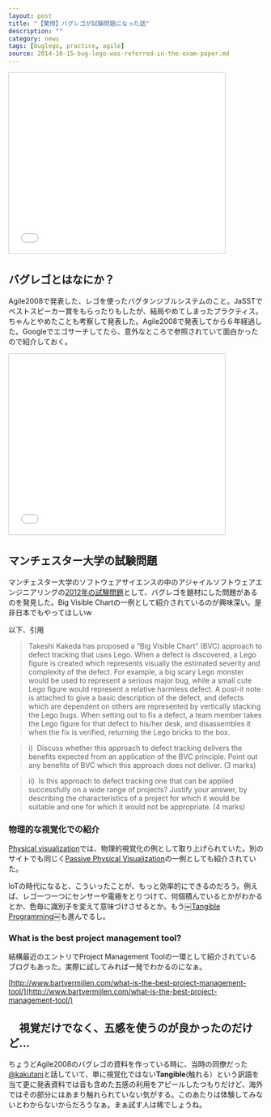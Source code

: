 ```yaml
---
layout: post
title: "【驚愕】バグレゴが試験問題になった話"
description: ""
category: news
tags: [buglego, practice, agile]
source: 2014-10-15-bug-lego-was-referred-in-the-exam-paper.md
---
```


<iframe src="//www.slideshare.net/slideshow/embed_code/543145" width="427" height="356" frameborder="0" marginwidth="0" marginheight="0" scrolling="no" style="border:1px solid #CCC; border-width:1px; margin-bottom:5px; max-width: 100%;" allowfullscreen> </iframe>

## バグレゴとはなにか？

Agile2008で発表した、レゴを使ったバグタンジブルシステムのこと。JaSSTでベストスピーカー賞をもらったりもしたが、結局やめてしまったプラクティス。ちゃんとやめたことも考察して発表した。Agile2008で発表してから６年経過した。Googleでエゴサーチしてたら、意外なところで参照されていて面白かったので紹介しておく。

<iframe src="//www.slideshare.net/slideshow/embed_code/265535" width="427" height="356" frameborder="0" marginwidth="0" marginheight="0" scrolling="no" style="border:1px solid #CCC; border-width:1px; margin-bottom:5px; max-width: 100%;" allowfullscreen> </iframe>

## マンチェスター大学の試験問題

マンチェスター大学のソフトウェアサイエンスの中のアジャイルソフトウェアエンジニアリングの[2012年の試験問題](http://studentnet.cs.manchester.ac.uk/assessment/exam_papers/UG_sem1_2011/COMP33711.pdf)として、バグレゴを題材にした問題があるのを発見した。Big Visible Chartの一例として紹介されているのが興味深い。是非日本でもやってほしいw

以下、引用

> Takeshi Kakeda has proposed a “Big Visible Chart” (BVC) approach to defect tracking that uses Lego. When a defect is discovered, a Lego figure is created which represents visually the estimated severity and complexity of the defect. For example, a big scary Lego monster would be used to represent a serious major bug, while a small cute Lego figure would represent a relative harmless defect. A post-it note is attached to give a basic description of the defect, and defects which are dependent on others are represented by vertically stacking the Lego bugs. When setting out to fix a defect, a team member takes the Lego figure for that defect to his/her desk, and disassembles it when the fix is verified, returning the Lego bricks to the box.

> i)  Discuss whether this approach to defect tracking delivers the benefits expected from an application of the BVC principle. Point out any benefits of BVC which this approach does not deliver. (3 marks)

> ii)  Is this approach to defect tracking one that can be applied successfully on a wide range of projects? Justify your answer, by describing the characteristics of a project for which it would be suitable and one for which it would not be appropriate. (4 marks)

### 物理的な視覚化での紹介

[Physical visualization](http://edutechwiki.unige.ch/en/Physical_visualization)では、物理的視覚化の例として取り上げられていた。別のサイトでも同じく[Passive Physical Visualization](http://www.aviz.fr/Research/PassivePhysicalVisualizations)の一例としても紹介されていた。

IoTの時代になると、こういったことが、もっと効率的にできるのだろう。例えば、レゴ一つ一つにセンサーや電極をとりつけて、何個積んでいるとかがわかるとか、色毎に識別子を変えて意味づけさせるとか。もう￼[Tangible Programming￼](https://extrasensoryobjects.wordpress.com/2013/07/27/tangible-programming/)も進んでるし。

### What is the best project management tool?

結構最近のエントリでProject Management Toolの一環として紹介されているブログもあった。実際に試してみれば一発でわかるのになぁ。

[http://www.bartvermijlen.com/what-is-the-best-project-management-tool/](http://www.bartvermijlen.com/what-is-the-best-project-management-tool/)

## 　視覚だけでなく、五感を使うのが良かったのだけど...

ちょうどAgile2008のバグレゴの資料を作っている時に、当時の同僚だった[@kakutani](http://twitter.com/kakutani)と話していて、単に視覚化ではない**Tangible**(触れる）という訳語を当て更に発表資料では音も含めた五感の利用をアピールしたつもりだけど、海外ではその部分にはあまり触れられていない気がする。このあたりは体験してみないとわからないからだろうなぁ。まぁ試す人は稀でしょうね。



